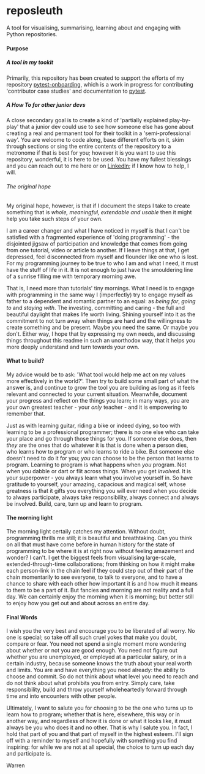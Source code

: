 # reposleuth
A tool for visualising, summarising, learning about and engaging with Python repositories. 

#### Purpose
##### A tool in my tookit
Primarily, this repository has been created to support the efforts of my repository [pytest-onboarding](https://github.com/WarrenTheRabbit/pytest-onboarding/blob/main/README.md), which is a work in progress for contributing 'contributor case studies' and documentation to [pytest](https://docs.pytest.org/en/7.4.x/).

##### A *How To* for other junior devs  
A close secondary goal is to create a kind of 'partially explained play-by-play' that a junior dev could use to see how someone else has gone about creating a real and permanent tool for their toolkit in a 'semi-professional way'. You are welcome to code along, base different efforts on it, skim through sections or sing the entire contents of the repository to a metronome if that is best for you; however it is you want to use this repository, wonderful, it is here to be used. You have my fullest blessings and you can reach out to me here or on [LinkedIn](https://www.linkedin.com/in/warrenmarkham/); if I know how to help, I will.

###### The original hope
My original hope, however, is that if I document the steps I take to create something that is *whole, meaningful, extendable and usable* then it might help you take such steps of your own. 

I am a career changer and what I have noticed in myself is that I can't be satisfied with a fragmented experience of 'doing programming' - the disjointed jigsaw of participation and knowledge that comes from going from one tutorial, video or article to another. If I leave things at that, I get depressed, feel disconnected from myself and flounder like one who is lost. For my programming journey to be true to who I am and what I need, it must have the stuff of life in it. It is not enough to just have the smouldering line of a sunrise filling me with temporary morning awe.

That is, I need more than tutorials' tiny mornings. What I need is to engage with programming in the same way I (imperfectly) try to engage myself as father to a dependent and romantic partner to an equal: as *being for*, *going to* and *staying with*. The investing, committing and caring - the full and beautiful daylight that makes life worth living. Shining yourself into it as the commitment to not turn away when things are hard and the willingness to create something and be present. Maybe you need the same. Or maybe you don't. Either way, I hope that by expressing my own needs, and discussing things throughout this readme in such an unorthodox way, that it helps you more deeply understand and turn towards your own.


#### What to build?
My advice would be to ask: 'What tool would help me act on my values more effectively in the world?'. Then try to build some small part of what the answer is, and continue to grow the tool you are building as long as it feels relevant and connected to your current situation. Meanwhile, document your progress and reflect on the things you learn; in many ways, you are your own greatest teacher - your *only* teacher - and it is empowering to remember that. 

Just as with learning guitar, riding a bike or indeed dying, so too with learning to be a professional programmer; there is no one else who can take your place and go through those things for you. If someone else does, then *they* are the ones that do whatever it is that is done when a person dies, who learns how to program or who learns to ride a bike. But someone else doesn't need to do it for you; *you* can choose to be the person that learns to program. Learning to program is what happens when *you* program. Not when you dabble or dart or flit across things. When you get *involved*. It is your superpower - you always learn what you involve yourself in. So have gratitude to yourself, your amazing, capacious and magical self, whose greatness is that it gifts you everything you will ever need when you decide to always participate, always take responsibility, always connect and always be involved. Build, care, turn up and learn to program. 

#### The morning light
The morning light certaily catches my attention. Without doubt, programming thrills me still; it is beautiful and breathtaking. Can you think on all that must have come before in human history for the state of programming to be where it is at right now without feeling amazement and wonder? I can't. I get the biggest feels from visualising large-scale, extended-through-time collaborations; from thinking on how it might make each person-link in the chain feel if they could step out of their part of the chain momentarily to see everyone, to talk to everyone, and to have a chance to share with each other how important it is and how much it means to them to be a part of it. But fancies and morning are not reality and a full day. We can certainly enjoy the morning when it is morning; but better still to enjoy how you get out and about across an entire day.

#### Final Words
I wish you the very best and encourage you to be liberated of all worry. No one is special; so take off all such cruel yokes that make you doubt, compare or fear. You need not spend a single moment more wondering about whether or not you are good enough. You need not figure out whether you are unemployed, or employed at a particular salary, or in a certain industry, because someone knows the truth about your real worth and limits. You are and have everything you need already: the ability to choose and commit. So do not think about what level you need to reach and do not think about what prohibits you from entry. Simply care, take responsibility, build and throw yourself wholeheartedly forward through time and into encounters with other people.

Ultimately, I want to salute you for choosing to be the one who turns up to learn how to program; whether that is here, elsewhere, this way or in another way, and regardless of how it is done or what it looks like, it must always be you who does it and no other. That is why I salute you. In fact, I hold that part of you and that part of myself in the highest esteem. I'll sign off with a reminder to myself and hopefully with something you find inspiring: for while we are not at all special, the choice to turn up each day and participate is. 

Warren
